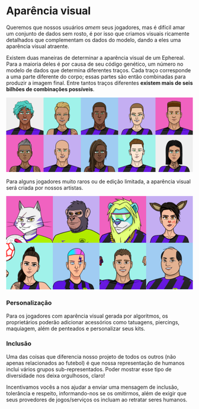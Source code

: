 # Aparência visual

Queremos que nossos usuários _amem_ seus jogadores, mas é difícil amar um conjunto de dados sem rosto, é por isso que criamos visuais ricamente detalhados que complementam os dados do modelo, dando a eles uma aparência visual atraente.

Existem duas maneiras de determinar a aparência visual de um Ephereal. Para a maioria deles é por causa de seu código genético, um número no modelo de dados que determina diferentes traços. Cada traço corresponde a uma parte diferente do corpo; essas partes são então combinadas para produzir a imagem final. Entre tantos  traços diferentes **existem mais de seis bilhões de combinações possíveis**.

![Imagens criadas algoritmicamente](../.gitbook/assets/algorithmic.png)

Para alguns jogadores muito raros ou de edição limitada, a aparência visual será criada por nossos artistas.

![Imagens criadas manualmente](<../.gitbook/assets/Whitepaper - crafted.png>)

### Personalização

Para os jogadores com aparência visual gerada por algoritmos, os proprietários poderão adicionar acessórios como tatuagens, piercings, maquiagem, além de penteados e personalizar seus kits.

### Inclusão

Uma das coisas que diferencia nosso projeto de todos os outros (não apenas relacionados ao futebol) é que nossa representação de humanos inclui vários grupos sub-representados. Poder mostrar esse tipo de diversidade nos deixa orgulhosos, claro!&#x20;

Incentivamos vocês a nos ajudar a enviar uma mensagem de inclusão, tolerância e respeito, informando-nos se os omitirmos, além de exigir que seus provedores de jogos/serviços os incluam ao retratar seres humanos.
